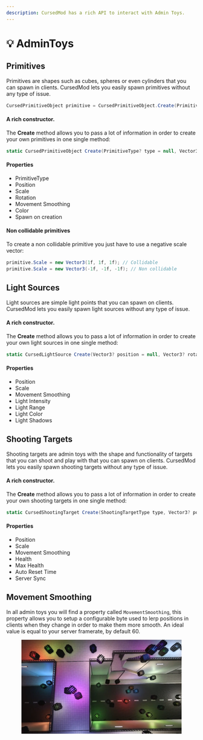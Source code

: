 ```yaml
---
description: CursedMod has a rich API to interact with Admin Toys.
---
```


# 💡 AdminToys

## Primitives

Primitives are shapes such as cubes, spheres or even cylinders that you can spawn in clients. CursedMod lets you easily spawn primitives without any type of issue.

```csharp
CursedPrimitiveObject primitive = CursedPrimitiveObject.Create(PrimitiveType.Cube);
```

#### A rich constructor.

The **Create** method allows you to pass a lot of information in order to create your own primitives in one single method:

```csharp
static CursedPrimitiveObject Create(PrimitiveType? type = null, Vector3? position = null, Vector3? scale = null, Vector3? rotation = null, Color? color = null, bool spawn = false)
```

#### Properties

* PrimitiveType
* Position
* Scale
* Rotation
* Movement Smoothing
* Color
* Spawn on creation

#### Non collidable primitives

To create a non collidable primitive you just have to use a negative scale vector:

```csharp
primitive.Scale = new Vector3(1f, 1f, 1f); // Collidable
primitive.Scale = new Vector3(-1f, -1f, -1f); // Non collidable
```

## Light Sources

Light sources are simple light points that you can spawn on clients. CursedMod lets you easily spawn light sources without any type of issue.

#### A rich constructor.

The **Create** method allows you to pass a lot of information in order to create your own light sources in one single method:

```csharp
static CursedLightSource Create(Vector3? position = null, Vector3? rotation = null, Vector3? scale = null, float? lightIntensity = null, float? lightRange = null, Color? lightColor = null, bool? lightShadows = null, bool spawn = false)
```

#### Properties

* Position
* Scale
* Movement Smoothing
* Light Intensity
* Light Range
* Light Color
* Light Shadows

## Shooting Targets

Shooting targets are admin toys with the shape and functionality of targets that you can shoot and play with that you can spawn on clients. CursedMod lets you easily spawn shooting targets without any type of issue.

#### A rich constructor.

The **Create** method allows you to pass a lot of information in order to create your own shooting targets in one single method:

```csharp
static CursedShootingTarget Create(ShootingTargetType type, Vector3? position = null, Vector3? scale = null, Vector3? rotation = null, bool spawn = false)
```

#### Properties

* Position
* Scale
* Movement Smoothing
* Health
* Max Health
* Auto Reset Time
* Server Sync

## Movement Smoothing

In all admin toys you will find a property called `MovementSmoothing`, this property allows you to setup a configurable byte used to lerp positions in clients when they change in order to make them more smooth. An ideal value is equal to your server framerate, by default 60.

<figure><img src="../../.gitbook/assets/image (2).png" alt=""><figcaption></figcaption></figure>
